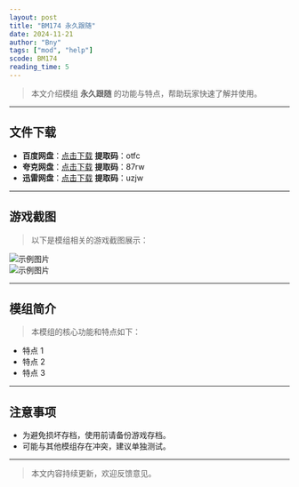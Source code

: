 ```yaml
---
layout: post
title: "BM174 永久跟随"
date: 2024-11-21
author: "Bny"
tags: ["mod", "help"]
scode: BM174
reading_time: 5
---
```


> 本文介绍模组 **永久跟随** 的功能与特点，帮助玩家快速了解并使用。

---





## 文件下载
- **百度网盘**：[点击下载](https://pan.baidu.com/s/1cQGV-hSK4kCDOJgbE9E9yw?pwd=otfc)  **提取码**：otfc  
- **夸克网盘**：[点击下载](https://pan.quark.cn/s/4a4f3e93a643?pwd=87rw)  **提取码**：87rw  
- **迅雷网盘**：[点击下载](https://pan.xunlei.com/s/VOCCbhTxQJ_cTl6Fsent-693A1?pwd=uzjw)  **提取码**：uzjw  

---

## 游戏截图
> 以下是模组相关的游戏截图展示：

![示例图片](https://example.com/screenshot1.jpg)  
![示例图片](https://example.com/screenshot2.jpg)

---

## 模组简介
> 本模组的核心功能和特点如下：
- 特点 1
- 特点 2
- 特点 3

---

## 注意事项
- 为避免损坏存档，使用前请备份游戏存档。
- 可能与其他模组存在冲突，建议单独测试。

---

> 本文内容持续更新，欢迎反馈意见。
